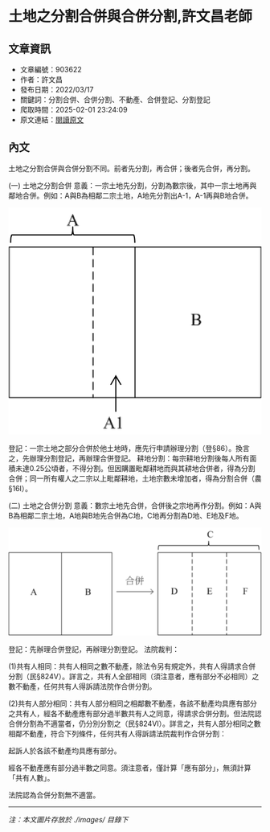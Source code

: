 # 土地之分割合併與合併分割,許文昌老師

## 文章資訊
- 文章編號：903622
- 作者：許文昌
- 發布日期：2022/03/17
- 關鍵詞：分割合併、合併分割、不動產、合併登記、分割登記
- 爬取時間：2025-02-01 23:24:09
- 原文連結：[閱讀原文](https://real-estate.get.com.tw/Columns/detail.aspx?no=903622)

## 內文


土地之分割合併與合併分割不同。前者先分割，再合併；後者先合併，再分割。


(一)	土地之分割合併
意義：一宗土地先分割，分割為數宗後，其中一宗土地再與鄰地合併。例如：A與B為相鄰二宗土地，A地先分割出A-1，A-1再與B地合併。

![圖片](./images/903622_7ea8112c412b621d8b7ddf3dd74c2503.png)

登記：一宗土地之部分合併於他土地時，應先行申請辦理分割（登§86）。換言之，先辦理分割登記，再辦理合併登記。
耕地分割：每宗耕地分割後每人所有面積未達0.25公頃者，不得分割。但因購置毗鄰耕地而與其耕地合併者，得為分割合併；同一所有權人之二宗以上毗鄰耕地，土地宗數未增加者，得為分割合併（農§16Ⅰ）。


(二)	土地之合併分割
意義：數宗土地先合併，合併後之宗地再作分割。例如：A與B為相鄰二宗土地，A地與B地先合併為C地，C地再分割為D地、E地及F地。

![圖片](./images/903622_fccb8c230fee7ae551170586381ddab3.png)

登記：先辦理合併登記，再辦理分割登記。
法院裁判：


(1)共有人相同：共有人相同之數不動產，除法令另有規定外，共有人得請求合併分割（民§824Ⅴ）。詳言之，共有人全部相同（須注意者，應有部分不必相同）之數不動產，任何共有人得訴請法院作合併分割。


(2)共有人部分相同：共有人部分相同之相鄰數不動產，各該不動產均具應有部分之共有人，經各不動產應有部分過半數共有人之同意，得請求合併分割。但法院認合併分割為不適當者，仍分別分割之（民§824Ⅵ）。詳言之，共有人部分相同之數相鄰不動產，符合下列條件，任何共有人得訴請法院裁判作合併分割：


起訴人於各該不動產均具應有部分。


經各不動產應有部分過半數之同意。須注意者，僅計算「應有部分」，無須計算「共有人數」。


法院認為合併分割無不適當。

---
*注：本文圖片存放於 ./images/ 目錄下*
